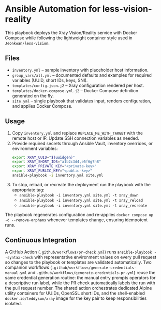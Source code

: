 # Ansible Automation for less-vision-reality

This playbook deploys the Xray Vision/Reality service with Docker Compose while following the lightweight container style used in `Jeonkwan/less-vision`.

## Files
- `inventory.yml` – sample inventory with placeholder host information.
- `group_vars/all.yml` – documented defaults and examples for required variables (UUID, short IDs, keys, SNI).
- `templates/config.json.j2` – Xray configuration rendered per host.
- `templates/docker-compose.yml.j2` – Docker Compose definition generated on the fly.
- `site.yml` – single playbook that validates input, renders configuration, and applies Docker Compose.

## Usage
1. Copy `inventory.yml` and replace `REPLACE_ME_WITH_TARGET` with the remote host or IP. Update SSH connection variables as needed.
2. Provide required secrets through Ansible Vault, inventory overrides, or environment variables:
   ```bash
   export XRAY_UUID="$(uuidgen)"
   export XRAY_SHORT_IDS="a1b2c3d4,e5f6g7h8"
   export XRAY_PRIVATE_KEY="<private-key>"
   export XRAY_PUBLIC_KEY="<public-key>"
   ansible-playbook -i inventory.yml site.yml
   ```
3. To stop, reload, or recreate the deployment run the playbook with the appropriate tag:
   - `ansible-playbook -i inventory.yml site.yml -t xray_down`
   - `ansible-playbook -i inventory.yml site.yml -t xray_reload`
   - `ansible-playbook -i inventory.yml site.yml -t xray_recreate`

The playbook regenerates configuration and re-applies `docker compose up -d --remove-orphans` whenever templates change, ensuring idempotent runs.

## Continuous Integration

A GitHub Action (`.github/workflows/pr-check.yml`) runs `ansible-playbook --syntax-check` with representative environment values on every pull request so changes to the playbook or templates are validated automatically. Two companion workflows (`.github/workflows/generate-credentials-manual.yml` and `.github/workflows/generate-credentials-pr.yml`) reuse the same credential generation routine: the manual entry prompts operators for a descriptive run label, while the PR check automatically labels the run with the pull request number. The shared action orchestrates dedicated Alpine utility containers for UUIDs, OpenSSL short IDs, and the shell-enabled `docker.io/teddysun/xray` image for the key pair to keep responsibilities isolated.
